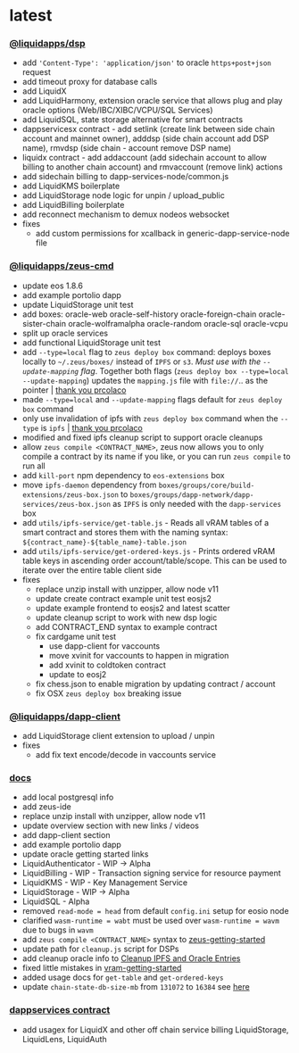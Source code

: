 latest
========

### [@liquidapps/dsp](https://www.npmjs.com/package/@liquidapps/dsp)
- add `'Content-Type': 'application/json'` to oracle `https+post+json` request
- add timeout proxy for database calls
- add LiquidX
- add LiquidHarmony, extension oracle service that allows plug and play oracle options (Web/IBC/XIBC/VCPU/SQL Services)
- add LiquidSQL, state storage alternative for smart contracts
- dappservicesx contract - add setlink (create link between side chain account and mainnet owner), adddsp (side chain account add DSP name), rmvdsp (side chain - account remove DSP name)
- liquidx contract - add addaccount (add sidechain account to allow billing to another chain account) and rmvaccount (remove link) actions
- add sidechain billing to dapp-services-node/common.js
- add LiquidKMS boilerplate
- add LiquidStorage node logic for unpin / upload_public
- add LiquidBilling boilerplate
- add reconnect mechanism to demux nodeos websocket
- fixes
    - add custom permissions for xcallback in generic-dapp-service-node file

### [@liquidapps/zeus-cmd](https://www.npmjs.com/package/@liquidapps/zeus-cmd)
- update eos 1.8.6
- add example portolio dapp
- update LiquidStorage unit test
- add boxes: oracle-web oracle-self-history oracle-foreign-chain oracle-sister-chain oracle-wolframalpha oracle-random oracle-sql oracle-vcpu
- split up oracle services
- add functional LiquidStorage unit test
- add `--type=local` flag to `zeus deploy box` command: deploys boxes locally to `~/.zeus/boxes/` instead of `IPFS` or `s3`. *Must use with the `--update-mapping` flag*. Together both flags (`zeus deploy box --type=local --update-mapping`) updates the `mapping.js` file with `file://`.. as the pointer | [thank you prcolaco](https://github.com/liquidapps-io/zeus-sdk/pull/11)
- made `--type=local` and `--update-mapping` flags default for `zeus deploy box` command
- only use invalidation of ipfs with `zeus deploy box` command when the `--type` is `ipfs` | [thank you prcolaco](https://github.com/liquidapps-io/zeus-sdk/pull/11)
- modified and fixed ipfs cleanup script to support oracle cleanups
- allow `zeus compile <CONTRACT_NAME>`, zeus now allows you to only compile a contract by its name if you like, or you can run `zeus compile` to run all
- add `kill-port` npm dependency to `eos-extensions` box
- move `ipfs-daemon` dependency from `boxes/groups/core/build-extensions/zeus-box.json` to `boxes/groups/dapp-network/dapp-services/zeus-box.json` as `IPFS` is only needed with the `dapp-services` box
- add `utils/ipfs-service/get-table.js` - Reads all vRAM tables of a smart contract and stores them with the naming syntax: `${contract_name}-${table_name}-table.json`
- add `utils/ipfs-service/get-ordered-keys.js` - Prints ordered vRAM table keys in ascending order account/table/scope.  This can be used to iterate over the entire table client side
- fixes
    - replace unzip install with unzipper, allow node v11
    - update create contract example unit test eosjs2
    - update example frontend to eosjs2 and latest scatter
    - update cleanup script to work with new dsp logic
    - add CONTRACT_END syntax to example contract
    - fix cardgame unit test
        - use dapp-client for vaccounts
        - move xvinit for vaccounts to happen in migration
        - add xvinit to coldtoken contract
        - update to eosj2
    - fix chess.json to enable migration by updating contract / account
    - fix OSX `zeus deploy box` breaking issue

### [@liquidapps/dapp-client](https://www.npmjs.com/package/@liquidapps/dapp-client)
- add LiquidStorage client extension to upload / unpin
- fixes
    - add fix text encode/decode in vaccounts service

### [docs](https://docs.liquidapps.io/en/stable/)
- add local postgresql info
- add zeus-ide
- replace unzip install with unzipper, allow node v11
- update overview section with new links / videos
- add dapp-client section
- add example portolio dapp
- update oracle getting started links
- LiquidAuthenticator - WIP → Alpha
- LiquidBilling - WIP - Transaction signing service for resource payment
- LiquidKMS - WIP - Key Management Service
- LiquidStorage - WIP → Alpha
- LiquidSQL - Alpha
- removed `read-mode = head` from default `config.ini` setup for eosio node
- clarified `wasm-runtime = wabt` must be used over `wasm-runtime = wavm` due to bugs in `wavm`
- add `zeus compile <CONTRACT_NAME>` syntax to [zeus-getting-started](../developers/zeus-getting-started)
- update path for `cleanup.js` script for DSPs
- add cleanup oracle info to [Cleanup IPFS and Oracle Entries](../dsps/cleanup-ipfs-oracle-entries)
- fixed little mistakes in [vram-getting-started](../developers/vram-getting-started)
- added usage docs for `get-table` and `get-ordered-keys`
- update `chain-state-db-size-mb` from `131072` to `16384` see [here](https://github.com/EOSIO/eos/issues/7664#issuecomment-560266833)

### [dappservices contract](http://bloks.io/account/dappservices)
- add usagex for LiquidX and other off chain service billing LiquidStorage, LiquidLens, LiquidAuth